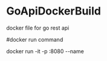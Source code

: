 # GoApiDockerBuild
docker file for go  rest api

#docker run command

docker run -it -p <hostport>:8080 --name <contname> <image name>
